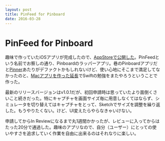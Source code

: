 ```yaml
---
layout: post
title: PinFeed for Pinboard
date: 2016-03-28
---
```


# PinFeed for Pinboard

趣味で作っていたiOSアプリが完成したので、[AppStoreで公開した](https://itunes.apple.com/app/id1090705533)。PinFeedという名前でお察しの通り、Pinboardのラッパーアプリ。巷のPinboardアプリだと[Pinner](http://pinnerapp.net/)あたりがデファクトかもしれないけど、使い心地にそこまで満足してなかったのと、[Macアプリを作った延長](/posts/2015/webponize-is-released.html)でSwiftの勉強をまたやろうということで作った。

最新のリリースバージョンはv1.0.1だが、初回申請時は思っていたより面倒くさいこと続きだった。特にキャプチャを画面サイズ毎に用意しなくてはならず、シミュレータを切り替えてはキャプチャをとって、Sketchでサイズを調整を繰り返した。もうやりたくない。けど、UI変えたらやらなきゃいけない。

申請してからIn Reviewになるまで丸1週間かかったが、レビューに入ってからはたった20分で通過した。趣味のアプリなので、自分（ユーザー）にとっての使いやすさを追求していく作業を自由に出来るのはそれなりに楽しい。
